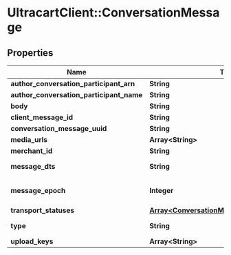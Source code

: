 # UltracartClient::ConversationMessage

## Properties
Name | Type | Description | Notes
------------ | ------------- | ------------- | -------------
**author_conversation_participant_arn** | **String** |  | [optional] 
**author_conversation_participant_name** | **String** |  | [optional] 
**body** | **String** |  | [optional] 
**client_message_id** | **String** |  | [optional] 
**conversation_message_uuid** | **String** |  | [optional] 
**media_urls** | **Array&lt;String&gt;** |  | [optional] 
**merchant_id** | **String** |  | [optional] 
**message_dts** | **String** | Message date/time | [optional] 
**message_epoch** | **Integer** | Message epoch milliseconds | [optional] 
**transport_statuses** | [**Array&lt;ConversationMessageTransportStatus&gt;**](ConversationMessageTransportStatus.md) |  | [optional] 
**type** | **String** | Message type | [optional] 
**upload_keys** | **Array&lt;String&gt;** |  | [optional] 


